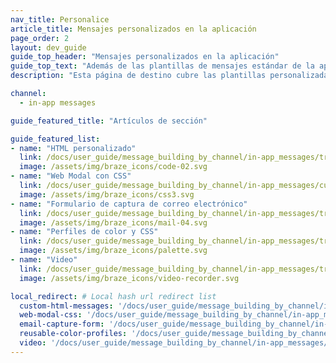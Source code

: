 ```yaml
---
nav_title: Personalice
article_title: Mensajes personalizados en la aplicación
page_order: 2
layout: dev_guide
guide_top_header: "Mensajes personalizados en la aplicación"
guide_top_text: "Además de las plantillas de mensajes estándar de la aplicación, Braze también ofrece plantillas de mensajes personalizadas que permiten HTML personalizado, modales con CSS personalizado, formularios de captura de correo electrónico, vídeo y mucho más."
description: "Esta página de destino cubre las plantillas personalizadas de mensajería in-app que permiten HTML personalizado, modales con CSS personalizado, vídeo, formularios de captura de correo electrónico y mucho más."

channel:
  - in-app messages

guide_featured_title: "Artículos de sección"

guide_featured_list:
- name: "HTML personalizado"
  link: /docs/user_guide/message_building_by_channel/in-app_messages/traditional/customize/html_in-app_messages/
  image: /assets/img/braze_icons/code-02.svg
- name: "Web Modal con CSS"
  link: /docs/user_guide/message_building_by_channel/in-app_messages/customize/color_profiles_and_css/#web-modal-css
  image: /assets/img/braze_icons/css3.svg
- name: "Formulario de captura de correo electrónico"
  link: /docs/user_guide/message_building_by_channel/in-app_messages/traditional/customize/email_capture_form/
  image: /assets/img/braze_icons/mail-04.svg
- name: "Perfiles de color y CSS"
  link: /docs/user_guide/message_building_by_channel/in-app_messages/traditional/customize/color_profiles_and_css/
  image: /assets/img/braze_icons/palette.svg
- name: "Video"
  link: /docs/user_guide/message_building_by_channel/in-app_messages/traditional/customize/video/
  image: /assets/img/braze_icons/video-recorder.svg

local_redirect: # Local hash url redirect list
  custom-html-messages: '/docs/user_guide/message_building_by_channel/in-app_messages/traditional/customize/html_in-app_messages/'
  web-modal-css: '/docs/user_guide/message_building_by_channel/in-app_messages/traditional/customize/modal_with_css'
  email-capture-form: '/docs/user_guide/message_building_by_channel/in-app_messages/traditional/customize/email_capture_form/'
  reusable-color-profiles: '/docs/user_guide/message_building_by_channel/in-app_messages/customize/color_profiles_and_css/#web-modal-css'
  video: '/docs/user_guide/message_building_by_channel/in-app_messages/traditional/customize/video'
---
```

<br><br>